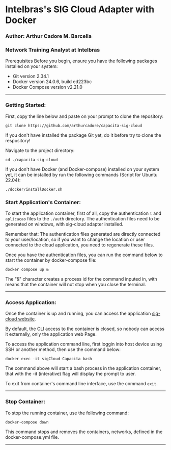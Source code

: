 # Intelbras's SIG Cloud Adapter with Docker

### Author: Arthur Cadore M. Barcella
### Network Training Analyst at Intelbras

Prerequisites
Before you begin, ensure you have the following packages installed on your system:

- Git version 2.34.1
- Docker version 24.0.6, build ed223bc
- Docker Compose version v2.21.0

---
### Getting Started:

First, copy the line below and paste on your prompt to clone the repository:

```
git clone https://github.com/arthurcadore/capacita-sig-cloud
```
If you don't have installed the package Git yet, do it before try to clone the respository!

Navigate to the project directory:

```
cd ./capacita-sig-cloud
```

If you don't have Docker (and Docker-compose) installed on your system yet, it can be installed by run the following commands (Script for Ubuntu 22.04): 

```
./docker/installDocker.sh
```

### Start Application's Container: 

To start the application container, first of all, copy the authentication `t` and `aplicacao` files to the `./auth` directory. The authentication files need to be generated on windows, with sig-cloud adapter installed.

Remember that: The authentication files generated are directly connected to your user/location, so if you want to change the location or user connected to the cloud application, you need to regenerate these files. 

Once you have the authentication files, you can run the command below to start the container by docker-compose file: 

```
docker compose up & 
```

The "&" character creates a process id for the command inputed in, with means that the container will not stop when you close the terminal. 

---

### Access Application:

Once the container is up and running, you can access the application [sig-cloud website](https://sigcloud.incloud.intelbras.com.br/). 

By default, the CLI access to the container is closed, so nobody can access it externally, only the application web Page. 

To access the application command line, first loggin into host device using SSH or another method, then use the command below: 

```
docker exec -it sigCloud-Capacita bash
```

The command above will start a bash process in the application container, that with the -it (interative) flag will display the prompt to user. 

To exit from container's command line interface, use the command `exit`.  

--- 
### Stop Container: 
To stop the running container, use the following command:

```
docker-compose down
```

This command stops and removes the containers, networks, defined in the docker-compose.yml file.

--- 



